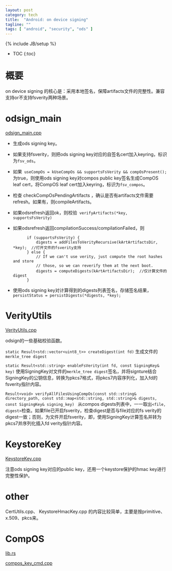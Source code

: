 ```yaml
---
layout: post
category: tech
title:  "Android: on device signing"
tagline: ""
tags: [ "android", "security", "ods" ] 
---
```

{% include JB/setup %}

* TOC
{:toc}

# 概要

on device signing 的核心是：采用本地签名，保障artifacts文件的完整性。兼容支持or不支持fsverity两种场景。

# odsign_main

[odsign_main.cpp](https://cs.android.com/android/platform/superproject/+/master:system/security/ondevice-signing/odsign_main.cpp)

- 生成ods signing key。
- 如果支持fsverity，则把ods signing key对应的自签名cert加入keyring，标识为`fsv_ods`。
- 如果` useCompOs = kUseCompOs && supportsFsVerity && compOsPresent();`为true，则使用ods signing key对compos public key签名生成CompOS leaf cert，将CompOS leaf cert加入keyring，标识为`fsv_compos`。
- 检查 checkCompOsPendingArtifacts ，确认是否有artifacts文件需要refresh。如果有，则compileArtifacts。
- 如果odsrefresh返回ok，则校验` verifyArtifacts(*key, supportsFsVerity)`
- 如果odsrefresh返回compilationSuccess/compilationFailed，则

            if (supportsFsVerity) {
                digests = addFilesToVerityRecursive(kArtArtifactsDir, *key);  //打开文件的fsverity支持
            } else {
                // If we can't use verity, just compute the root hashes and store
                // those, so we can reverify them at the next boot.
                digests = computeDigests(kArtArtifactsDir);  //仅计算文件的digest
            }

- 使用ods signing key对计算得到的digests列表签名，存储签名结果，`persistStatus = persistDigests(*digests, *key);`

# VerityUtils

[VerityUtils.cpp](https://cs.android.com/android/platform/superproject/+/master:system/security/ondevice-signing/VerityUtils.cpp)


odsign的一些基础校验函数。

`static Result<std::vector<uint8_t>> createDigest(int fd)` 生成文件的`merkle_tree digest`

`static Result<std::string> enableFsVerity(int fd, const SigningKey& key)` 使用SigningKey对文件的`merkle_tree digest`签名，并将signture结合SigningKey的公钥信息，转换为pkcs7格式，将pkcs7内容序列化，加入fd的fsverity指针内容。

`Result<void> verifyAllFilesUsingCompOs(const std::string& directory_path, const std::map<std::string, std::string>& digests, const SigningKey& signing_key) ` 从compos digests列表中，一一取出`<file, digest>`检查。如果file已开启fsverity，检查digest是否与file对应的fs verity的digest一致；否则，为文件开启fsverity，即，使用SigningKey计算签名并转为pkcs7并序列化插入fd verity指针内容。

# KeystoreKey

[KeystoreKey.cpp](https://cs.android.com/android/platform/superproject/+/master:system/security/ondevice-signing/KeystoreKey.cpp)

注意ods signing key对应的public key，还用一个keystore保护的hmac key进行完整性保护。

# other 

CertUtils.cpp、 KeystoreHmacKey.cpp 的内容比较简单，主要是按primitive、x.509、pkcs来。

# CompOS

[lib.rs](https://cs.android.com/android/platform/superproject/+/master:packages/modules/Virtualization/compos/common/lib.rs)

[compos_key_cmd.cpp](https://cs.android.com/android/platform/superproject/+/master:/packages/modules/Virtualization/compos/compos_key_cmd/compos_key_cmd.cpp)
